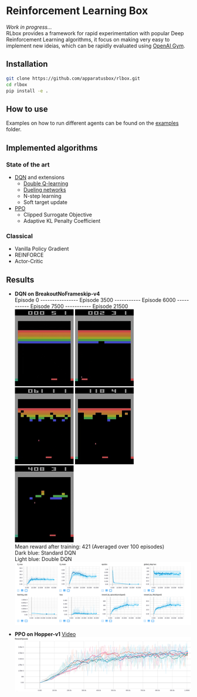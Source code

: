 # Reinforcement Learning Box
*Work in progress...*  
RLbox provides a framework for rapid experimentation with popular Deep Reinforcement Learning algorithms, it focus on making very easy to implement new ideias, which can be rapidly evaluated using [OpenAI Gym](https://github.com/openai/gym).  

## Installation
```bash
git clone https://github.com/apparatusbox/rlbox.git
cd rlbox  
pip install -e .  
```

## How to use  
Examples on how to run different agents can be found on the [examples](https://github.com/lgvaz/rlbox/tree/master/examples) folder.  

## Implemented algorithms  
### State of the art
* [DQN](https://storage.googleapis.com/deepmind-media/dqn/DQNNaturePaper.pdf) and extensions
  * [Double Q-learning](https://arxiv.org/pdf/1509.06461.pdf)  
  * [Dueling networks](https://arxiv.org/pdf/1511.06581.pdf)
  * N-step learning
  * Soft target update
* [PPO](https://arxiv.org/pdf/1707.06347.pdf)
  * Clipped Surrogate Objective  
  * Adaptive KL Penalty Coefficient  
  
### Classical
* Vanilla Policy Gradient
* REINFORCE
* Actor-Critic

## Results  
* __DQN on BreakoutNoFrameskip-v4__  
Episode 0 ---------------- Episode 3500 ----------- Episode 6000 ----------- Episode 7500 ----------- Episode 21500  
![episode 0](assets/ep0_nolegend.gif)
![episode 3500](assets/ep3500_nolegend.gif)
![episode 6000](assets/ep6000_nolegend.gif)
![episode 7500](assets/ep7500_nolegend.gif)
![episode 21500](assets/ep21500_nolegend.gif)   
Mean reward after training: 421 (Averaged over 100 episodes)  
Dark blue: Standard DQN  
Light blue: Double DQN  
![Breakout reward](assets/breakout_plots.png)  

* __PPO on Hopper-v1__ [Video](https://www.youtube.com/watch?v=QHAu8EWRJJ0&feature=youtu.be)  
![Hopper reward](assets/ppo_reward.png)  
